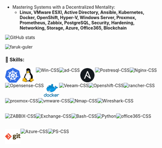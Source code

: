 - Mastering Systems with a Decentralized Mentality:
  - **Linux, VMware ESXI, Active Directory, Ansible, Kubernetes, Docker, OpenShift, Hyper-V, Windows Server, Proxmox, Prometheus, Zabbix, PostgreSQL, Security, Hardening, Networking, Storage, Azure, Office365, Blockchain**
    
![GitHub stats](https://github-readme-stats.vercel.app/api?username=faruk-guler&show_icons=true&theme=transparent)
<p> <img src="https://komarev.com/ghpvc/?username=faruk-guler&label=Profile%20views&color=0e75b6&style=flat" alt="faruk-guler"/>

### 🔧 Skills:

<img align="left" alt="Kubernetes" width="50px" src="https://raw.githubusercontent.com/github/explore/cebd63002168a05a6a642f309227eefeccd92950/topics/kubernetes/kubernetes.png">
<img align="left" alt="linux" width="50px" src="https://raw.githubusercontent.com/github/explore/cebd63002168a05a6a642f309227eefeccd92950/topics/linux/linux.png" />
<img align="left" alt="Win-CSS" height="50" src="https://cdn.worldvectorlogo.com/logos/windows.svg">
<img align="left" alt="ad-CSS" height="50" src="https://symbols.getvecta.com/stencil_27/4_active-directory.0d97ea0de6.svg">
<img align="left" alt="Ansible" width="50px" src="https://raw.githubusercontent.com/github/explore/78df643247d429f6cc873026c0622819ad797942/topics/ansible/ansible.png">
<img align="left" alt="Postresql-CSS" height="50" src="https://upload.wikimedia.org/wikipedia/commons/thumb/2/29/Postgresql_elephant.svg/640px-Postgresql_elephant.svg.png">
<img align="left" alt="Nginx-CSS" height="50" src="https://www.brkdgn.com/wp-content/uploads/2018/01/nginx-logo.png">
<img align="left" alt="Opensense-CSS" height="50" src="https://www.compination.ch/wp-content/uploads/2025/02/Logo-OPNsense_verticaal-768x712.png">
<img align="left" alt="docker" width="50px" src="https://raw.githubusercontent.com/github/explore/cebd63002168a05a6a642f309227eefeccd92950/topics/docker/docker.png">
<img align="left" alt="Veeam-CSS" height="50" src="https://upload.wikimedia.org/wikipedia/commons/b/be/Veeam-backup-replication-v9-logo.png">
<img align="left" alt="Openshift-CSS" height="50" src="https://upload.wikimedia.org/wikipedia/commons/thumb/3/3a/OpenShift-LogoType.svg/1122px-OpenShift-LogoType.svg.png">
<img align="left" alt="rancher-CSS" height="50" src="https://www.rancher.com/assets/img/logos/rancher-suse-logo-stacked-color.svg">
<img align="left" alt="proxmox-CSS" height="50" src="https://ict-berlin.de/wp-content/uploads/2024/10/proxmox-logo-stacked-color.svg">
<img align="left" alt="vmware-CSS" height="50" src="https://amplab.cs.berkeley.edu/wp-content/uploads/2015/07/logo-vmware.png">
<img align="left" alt="Nmap-CSS" height="50" src="https://nmap.org/images/sitelogo-2x.png">
<img align="left" alt="Wireshark-CSS" height="50" src="https://upload.wikimedia.org/wikipedia/commons/c/c6/Wireshark_icon_new.png">
<img align="left" alt="ZABBIX-CSS" height="50" src="https://post-schwarz.de/wp-content/uploads/2020/06/891729651d169fe5627ad2e67241eec9.jpeg">
<img align="left" alt="Exchange-CSS" height="50" src="https://upload.wikimedia.org/wikipedia/commons/thumb/e/ea/Microsoft_Exchange_%282019-present%29.svg/250px-Microsoft_Exchange_%282019-present%29.svg.png">
<img align="left" alt="Bash-CSS" height="50" src="https://cdn.jsdelivr.net/gh/devicons/devicon/icons/bash/bash-plain.svg">
<img align="left" alt="Python" height="50" src="https://upload.wikimedia.org/wikipedia/commons/thumb/8/82/Text-x-python.svg/2048px-Text-x-python.svg.png">
<img align="left" alt="office365-CSS" height="50" src="https://ofmark.com/media/45496/catalog/80000811-01.jpg">
<img align="left" alt="Git" width="50px" src="https://raw.githubusercontent.com/github/explore/80688e429a7d4ef2fca1e82350fe8e3517d3494d/topics/git/git.png">
<img align="left" alt="Azure-CSS" height="50" src="https://swimburger.net/media/ppnn3pcl/azure.png">
<img align="left" alt="PS-CSS" height="50" src="https://upload.wikimedia.org/wikipedia/commons/2/2f/PowerShell_5.0_icon.png">
<br />
